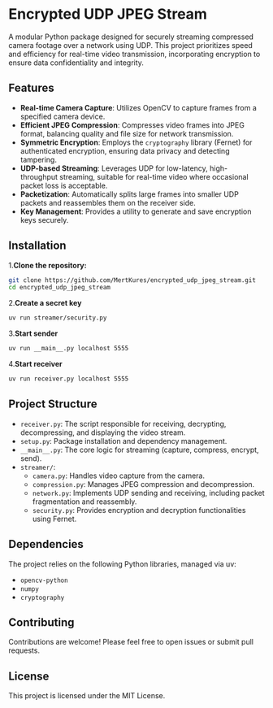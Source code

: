 # Encrypted UDP JPEG Stream

A modular Python package designed for securely streaming compressed camera footage over a network using UDP. This project prioritizes speed and efficiency for real-time video transmission, incorporating encryption to ensure data confidentiality and integrity.

## Features

- **Real-time Camera Capture**: Utilizes OpenCV to capture frames from a specified camera device.
- **Efficient JPEG Compression**: Compresses video frames into JPEG format, balancing quality and file size for network transmission.
- **Symmetric Encryption**: Employs the `cryptography` library (Fernet) for authenticated encryption, ensuring data privacy and detecting tampering.
- **UDP-based Streaming**: Leverages UDP for low-latency, high-throughput streaming, suitable for real-time video where occasional packet loss is acceptable.
- **Packetization**: Automatically splits large frames into smaller UDP packets and reassembles them on the receiver side.
- **Key Management**: Provides a utility to generate and save encryption keys securely.

## Installation

1.**Clone the repository:**

```bash
git clone https://github.com/MertKures/encrypted_udp_jpeg_stream.git
cd encrypted_udp_jpeg_stream
```

2.**Create a secret key**

```bash
uv run streamer/security.py
```

3.**Start sender**

```bash
uv run __main__.py localhost 5555
```

4.**Start receiver**

```bash
uv run receiver.py localhost 5555
```

## Project Structure

- `receiver.py`: The script responsible for receiving, decrypting, decompressing, and displaying the video stream.
- `setup.py`: Package installation and dependency management.
- `__main__.py`: The core logic for streaming (capture, compress, encrypt, send).
- `streamer/`:
  - `camera.py`: Handles video capture from the camera.
  - `compression.py`: Manages JPEG compression and decompression. 
  - `network.py`: Implements UDP sending and receiving, including packet fragmentation and reassembly.
  - `security.py`: Provides encryption and decryption functionalities using Fernet.

## Dependencies

The project relies on the following Python libraries, managed via uv:

- `opencv-python`
- `numpy`
- `cryptography`

## Contributing

Contributions are welcome! Please feel free to open issues or submit pull requests.

## License

This project is licensed under the MIT License.
